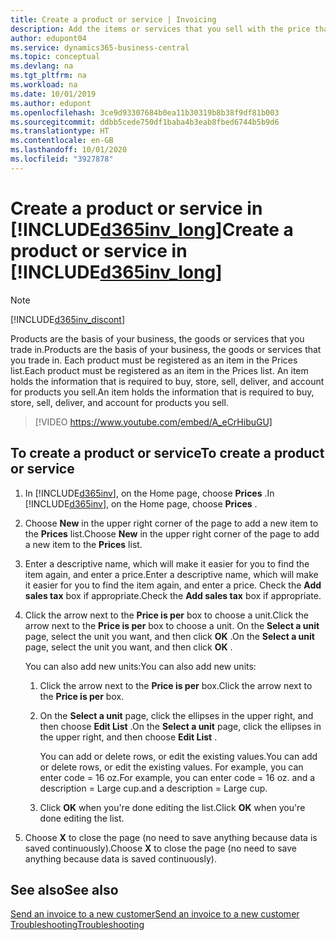 ```yaml
---
title: Create a product or service | Invoicing
description: Add the items or services that you sell with the price that you want to set. You also have a choice between different units of measure for each product or service.
author: edupont04
ms.service: dynamics365-business-central
ms.topic: conceptual
ms.devlang: na
ms.tgt_pltfrm: na
ms.workload: na
ms.date: 10/01/2019
ms.author: edupont
ms.openlocfilehash: 3ce9d93307684b0ea11b30319b8b38f9df81b003
ms.sourcegitcommit: ddbb5cede750df1baba4b3eab8fbed6744b5b9d6
ms.translationtype: HT
ms.contentlocale: en-GB
ms.lasthandoff: 10/01/2020
ms.locfileid: "3927878"
---
```

# <a name="create-a-product-or-service-in-d365inv_long"></a><span data-ttu-id="2fd70-104">Create a product or service in [!INCLUDE[d365inv_long](includes/d365inv_long.md)]</span><span class="sxs-lookup"><span data-stu-id="2fd70-104">Create a product or service in [!INCLUDE[d365inv_long](includes/d365inv_long.md)]</span></span>
> [!Note]
> [!INCLUDE[d365inv_discont](includes/d365inv_discont.md)]

<span data-ttu-id="2fd70-105">Products are the basis of your business, the goods or services that you trade in.</span><span class="sxs-lookup"><span data-stu-id="2fd70-105">Products are the basis of your business, the goods or services that you trade in.</span></span> <span data-ttu-id="2fd70-106">Each product must be registered as an item in the Prices list.</span><span class="sxs-lookup"><span data-stu-id="2fd70-106">Each product must be registered as an item in the Prices list.</span></span> <span data-ttu-id="2fd70-107">An item holds the information that is required to buy, store, sell, deliver, and account for products you sell.</span><span class="sxs-lookup"><span data-stu-id="2fd70-107">An item holds the information that is required to buy, store, sell, deliver, and account for products you sell.</span></span>  

> [!VIDEO https://www.youtube.com/embed/A_eCrHibuGU]

## <a name="to-create-a-product-or-service"></a><span data-ttu-id="2fd70-108">To create a product or service</span><span class="sxs-lookup"><span data-stu-id="2fd70-108">To create a product or service</span></span>
1. <span data-ttu-id="2fd70-109">In [!INCLUDE[d365inv](includes/d365inv.md)], on the Home page, choose **Prices** .</span><span class="sxs-lookup"><span data-stu-id="2fd70-109">In [!INCLUDE[d365inv](includes/d365inv.md)], on the Home page, choose **Prices** .</span></span>  
2. <span data-ttu-id="2fd70-110">Choose **New** in the upper right corner of the page to add a new item to the **Prices** list.</span><span class="sxs-lookup"><span data-stu-id="2fd70-110">Choose **New** in the upper right corner of the page to add a new item to the **Prices** list.</span></span>  
3. <span data-ttu-id="2fd70-111">Enter a descriptive name, which will make it easier for you to find the item again, and enter a price.</span><span class="sxs-lookup"><span data-stu-id="2fd70-111">Enter a descriptive name, which will make it easier for you to find the item again, and enter a price.</span></span> <span data-ttu-id="2fd70-112">Check the **Add sales tax** box if appropriate.</span><span class="sxs-lookup"><span data-stu-id="2fd70-112">Check the **Add sales tax** box if appropriate.</span></span>  
4. <span data-ttu-id="2fd70-113">Click the arrow next to the **Price is per** box to choose a unit.</span><span class="sxs-lookup"><span data-stu-id="2fd70-113">Click the arrow next to the **Price is per** box to choose a unit.</span></span> <span data-ttu-id="2fd70-114">On the **Select a unit** page, select the unit you want, and then click **OK** .</span><span class="sxs-lookup"><span data-stu-id="2fd70-114">On the **Select a unit** page, select the unit you want, and then click **OK** .</span></span>  

    <span data-ttu-id="2fd70-115">You can also add new units:</span><span class="sxs-lookup"><span data-stu-id="2fd70-115">You can also add new units:</span></span>  

    1. <span data-ttu-id="2fd70-116">Click the arrow next to the **Price is per** box.</span><span class="sxs-lookup"><span data-stu-id="2fd70-116">Click the arrow next to the **Price is per** box.</span></span>  
    2. <span data-ttu-id="2fd70-117">On the **Select a unit** page, click the ellipses in the upper right, and then choose **Edit List** .</span><span class="sxs-lookup"><span data-stu-id="2fd70-117">On the **Select a unit** page, click the ellipses in the upper right, and then choose **Edit List** .</span></span>  

        <span data-ttu-id="2fd70-118">You can add or delete rows, or edit the existing values.</span><span class="sxs-lookup"><span data-stu-id="2fd70-118">You can add or delete rows, or edit the existing values.</span></span> <span data-ttu-id="2fd70-119">For example, you can enter code = 16 oz.</span><span class="sxs-lookup"><span data-stu-id="2fd70-119">For example, you can enter code = 16 oz.</span></span> <span data-ttu-id="2fd70-120">and a description = Large cup.</span><span class="sxs-lookup"><span data-stu-id="2fd70-120">and a description = Large cup.</span></span>  

    3. <span data-ttu-id="2fd70-121">Click **OK** when you're done editing the list.</span><span class="sxs-lookup"><span data-stu-id="2fd70-121">Click **OK** when you're done editing the list.</span></span>

5. <span data-ttu-id="2fd70-122">Choose **X** to close the page (no need to save anything because data is saved continuously).</span><span class="sxs-lookup"><span data-stu-id="2fd70-122">Choose **X** to close the page (no need to save anything because data is saved continuously).</span></span>

## <a name="see-also"></a><span data-ttu-id="2fd70-123">See also</span><span class="sxs-lookup"><span data-stu-id="2fd70-123">See also</span></span>
[<span data-ttu-id="2fd70-124">Send an invoice to a new customer</span><span class="sxs-lookup"><span data-stu-id="2fd70-124">Send an invoice to a new customer</span></span>](send-invoice.md)  
[<span data-ttu-id="2fd70-125">Troubleshooting</span><span class="sxs-lookup"><span data-stu-id="2fd70-125">Troubleshooting</span></span>](about-troubleshooting.md)  

